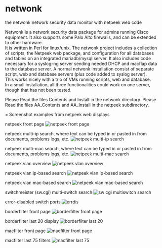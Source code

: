 # netwonk
the netwonk network security data monitor with netpeek web code

Netwonk is a network security data package for admins running Cisco equipment. 
It also supports some Palo Alto firewalls, and can be extended to other hardware.  
It is written in Perl for linux/unix.
The netwonk project includes a collection of scripts, the Netpeek web package, 
and configuration for all databases and tables on an integrated mariadb/mysql server.
It also includes code necessary for a syslog-ng server sending needed DHCP and macflap data to the database server.
A normal netwonk installation consist of separate script, web and database servers (plus code added to syslog server).  
This works nicely with a trio of VMs running scripts, web and database.  
In a small installation, all three functionalities could work on one server, though that has not been tested.

Please Read the files Contents and Install in the netwonk directory.
Please Read the files AA_Contents and AA_Install in the netpeek subdirectory.

= Screenshot examples from netpeek web displays 

netpeek front page
![netpeek front page](https://user-images.githubusercontent.com/119876971/208184020-bffe8e7b-b43a-4d91-bc49-717f3427f9b6.jpg)

netpeek multi-ip search,
where text can be typed in or pasted in from documents, problems logs, etc.
![netpeek multi-ip search](https://user-images.githubusercontent.com/119876971/208487134-be29af0a-1b6a-404d-8d2c-b15cb21f0b4c.jpg)

netpeek multi-mac search,
where text can be typed in or pasted in from documents, problems logs, etc.
![netpeek multi-mac search](https://user-images.githubusercontent.com/119876971/208185141-44d63e73-82da-4406-a7e6-8869085f2d47.jpg)

netpeek vlan overview
![netpeek vlan overview](https://user-images.githubusercontent.com/119876971/208185326-d26fccbe-4830-4745-b23d-9289f38ed921.jpg)

netpeek vlan ip-based search
![netpeek vlan ip-based search](https://user-images.githubusercontent.com/119876971/208185430-5836167e-ca9d-4fb4-81bc-f82321047451.jpg)

netpeek vlan mac-based search
![netpeek vlan mac-based search](https://user-images.githubusercontent.com/119876971/208185511-dfc47f9c-1875-43c7-89c1-a0d0648222ae.jpg)

switchmeister (sw.cgi) multi-switch search
![sw cgi multiswitch search](https://user-images.githubusercontent.com/119876971/208185598-22e287f8-2a67-4187-912d-6b86aa6117ae.jpg)

error-disabled switch ports
![errdis](https://user-images.githubusercontent.com/119876971/208185909-3b921508-9fda-440a-97fa-effe0c38399b.jpg)

borderfilter front page
![borderfilter front page](https://user-images.githubusercontent.com/119876971/208186016-dbc80193-180b-4e9d-ba50-e92653fc5c81.jpg)

borderfilter last 20 display
![borderfilter last 20](https://user-images.githubusercontent.com/119876971/208186107-1b867ea7-40d9-4eef-a319-2ef9c7a31e61.jpg)

macfilter front page
![macfilter front page](https://user-images.githubusercontent.com/119876971/208186171-771923e2-38e3-43fa-b648-b43f3c99f265.jpg)

macfilter last 75 filters
![macfilter last 75](https://user-images.githubusercontent.com/119876971/208186719-3faf406b-8d39-4ca9-881b-511b56eb6a2b.jpg)

